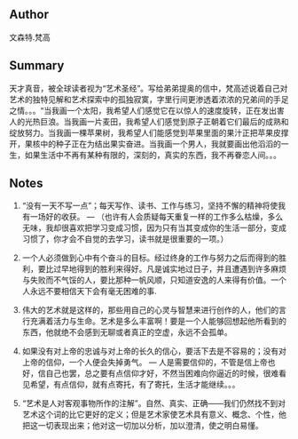 ## Author
文森特.梵高
## Summary
天才真音，被全球读者视为“艺术圣经”。写给弟弟提奥的信中，梵高述说着自己对艺术的独特见解和艺术探索中的孤独寂寞，字里行间更渗透着浓浓的兄弟间的手足之情。。。“当我画一个太阳，我希望人们感觉它在以惊人的速度旋转，正在发出害人的光热巨浪。当我画一片麦田，我希望人们感觉到原子正朝着它们最后的成熟和绽放努力。当我画一棵苹果树，我希望人们能感觉到苹果里面的果汁正把苹果皮撑开，果核中的种子正在为结出果实奋进。当我画一个男人，我就要画出他滔滔的一生，如果生活中不再有某种有限的，深刻的，真实的东西，我不再眷恋人间。。。

## Notes
1. “没有一天不写一点”；每天写作、读书、工作与练习，坚持不懈的精神将使我有一场好的收获。 — （也许有人会质疑每天重复一样的工作多么枯燥，多么无味，我却很喜欢把学习变成习惯，因为只有当其变成你的生活一部分，变成习惯了，你才会不自觉的去学习，读书就是很重要的一项。）

2. 一个人必须做到心中有个奋斗的目标。经过终身的工作与努力之后而得到的胜利，要比过早地得到的胜利来得好。凡是诚实地过日子，并且遭遇到许多麻烦与失败而不气馁的人，要比那种一帆风顺，只知道安逸的人来得有价值。一个人永远不要相信天下会有毫无困难的事.

3. 伟大的艺术就是这样的，那些用自己的心灵与智慧来进行创作的人，他们的言行充满着活力与生命。艺术是多么丰富啊！要是一个人能够回想起他所看到的东西，他就绝不会感到无聊或者真正的空虚，永远不会孤单。

4. 如果没有对上帝的忠诚与对上帝的长久的信心，要活下去是不容易的；没有对上帝的信仰，一个人便会失掉勇气。
— 人是需要信仰的，不管是信上帝也好，信自己也罢，总之要有点信仰才好，不然当困难向你逼近的时候，很难看见希望，有点信仰，就有点寄托，有了寄托，生活才能继续。。。

5. “艺术是人对客观事物所作的注解”。自然、真实、正确——我们仍然找不到对艺术这个词的比它更好的定义；但是艺术家使艺术具有意义、概念、个性，他把这一切表现出来；他对这一切加以分析，加以澄清，使之明白易懂。
